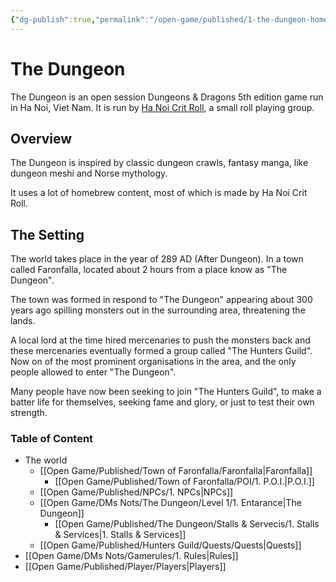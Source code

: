 ```yaml
---
{"dg-publish":true,"permalink":"/open-game/published/1-the-dungeon-home-page/","tags":["gardenEntry"]}
---
```


# The Dungeon
The Dungeon is an open session Dungeons & Dragons 5th edition game run in Ha Noi, Viet Nam. It is run by [Ha Noi Crit Roll](https://www.facebook.com/HanoiCritRoll/), a small roll playing group.

## Overview
The Dungeon is inspired by classic dungeon crawls, fantasy manga, like dungeon meshi and Norse mythology.

It uses a lot of homebrew content, most of which is made by Ha Noi Crit Roll.

## The Setting
The world takes place in the year of 289 AD (After Dungeon). In a town called Faronfalla, located about 2 hours from a place know as "The Dungeon". 

The town was formed in respond to "The Dungeon" appearing about 300 years ago spilling monsters out in the surrounding area, threatening the lands.

A local lord at the time hired mercenaries to push the monsters back and these mercenaries eventually formed a group called "The Hunters Guild". Now on of the most prominent organisations in the area, and the only people allowed to enter "The Dungeon".

Many people have now been seeking to join "The Hunters Guild", to make a batter life for themselves, seeking fame and glory, or just to test their own strength.
### Table of Content
- The world
	- [[Open Game/Published/Town of Faronfalla/Faronfalla\|Faronfalla]]
		- [[Open Game/Published/Town of Faronfalla/POI/1. P.O.I.\|P.O.I.]]
	- [[Open Game/Published/NPCs/1. NPCs\|NPCs]]
	- [[Open Game/DMs Nots/The Dungeon/Level 1/1. Entarance\|The Dungeon]]
		- [[Open Game/Published/The Dungeon/Stalls & Servecis/1. Stalls & Services\|1. Stalls & Services]]
	- [[Open Game/Published/Hunters Guild/Quests/Quests\|Quests]]
- [[Open Game/DMs Nots/Gamerules/1. Rules\|Rules]]
- [[Open Game/Published/Player/Players\|Players]]


